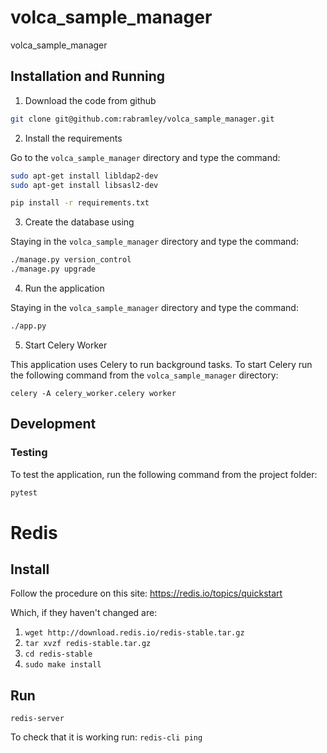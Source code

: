 # volca_sample_manager
volca_sample_manager

## Installation and Running

1. Download the code from github

```bash
git clone git@github.com:rabramley/volca_sample_manager.git
```

2. Install the requirements

Go to the `volca_sample_manager` directory and type the command:

```bash
sudo apt-get install libldap2-dev
sudo apt-get install libsasl2-dev

pip install -r requirements.txt
```

3. Create the database using

Staying in the `volca_sample_manager` directory and type the command:

```bash
./manage.py version_control
./manage.py upgrade
```

4. Run the application

Staying in the `volca_sample_manager` directory and type the command:

```bash
./app.py
```

5. Start Celery Worker

This application uses Celery to run background tasks.
To start Celery run the following command from the `volca_sample_manager`
directory:

```
celery -A celery_worker.celery worker
```

## Development

### Testing

To test the application, run the following command from the project folder:

```bash
pytest
```

# Redis

## Install

Follow the procedure on this site: https://redis.io/topics/quickstart

Which, if they haven't changed are:

1. `wget http://download.redis.io/redis-stable.tar.gz`
2. `tar xvzf redis-stable.tar.gz`
3. `cd redis-stable`
4. `sudo make install`

## Run

`redis-server`

To check that it is working run: `redis-cli ping`
